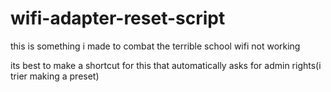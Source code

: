# wifi-adapter-reset-script
this is something i made to combat the terrible school wifi not working

its best to make a shortcut for this that automatically asks for admin rights(i trier making a preset)
